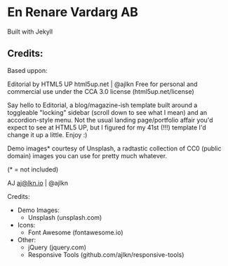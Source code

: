 
# En Renare Vardarg AB

Built with Jekyll


## Credits: 
Based uppon:

Editorial by HTML5 UP
html5up.net | @ajlkn
Free for personal and commercial use under the CCA 3.0 license (html5up.net/license)

Say hello to Editorial, a blog/magazine-ish template built around a toggleable "locking"
sidebar (scroll down to see what I mean) and an accordion-style menu. Not the usual landing
page/portfolio affair you'd expect to see at HTML5 UP, but I figured for my 41st (!!!)
template I'd change it up a little. Enjoy :)

Demo images* courtesy of Unsplash, a radtastic collection of CC0 (public domain) images
you can use for pretty much whatever.

(* = not included)

AJ
aj@lkn.io | @ajlkn


Credits:
- Demo Images:
  - Unsplash (unsplash.com)
- Icons:
	- Font Awesome (fontawesome.io)
- Other:
	- jQuery (jquery.com)
	- Responsive Tools (github.com/ajlkn/responsive-tools)